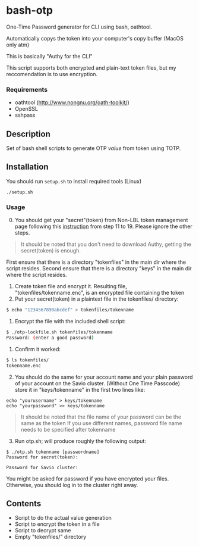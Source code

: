 # bash-otp
One-Time Password generator for CLI using bash, oathtool.

Automatically copys the token into your computer's copy buffer (MacOS only atm)

This is basically "Authy for the CLI"

This script supports both encrypted and plain-text token files, but my reccomendation is to use encryption.

### Requirements

* oathtool (http://www.nongnu.org/oath-toolkit/)
* OpenSSL
* sshpass

## Description

Set of bash shell scripts to generate OTP *value* from token using TOTP.

## Installation
You should run `setup.sh` to install required tools (Linux)
```
./setup.sh
```

### Usage

0. You should get your "secret"(token) from Non-LBL token management page following this [instruction](http://research-it.berkeley.edu/services/high-performance-computing/using-authy-desktop-computer-generate-one-time-passwords-savio) from step 11 to 19. Please ignore the other steps.
> It should be noted that you don't need to download Authy, getting the secret(token) is enough.

First ensure that there is a directory "tokenfiles" in the main dir where the script resides.
Second ensure that there is a directory "keys" in the main dir where the script resides.

1. Create token file and encrypt it. Resulting file, "tokenfiles/tokenname.enc", is an encrypted file containing the token
  1. Put your secret(token) in a plaintext file in the tokenfiles/ directory:
  ```bash
  $ echo "1234567890abcdef" > tokenfiles/tokenname
  ```
  
  1. Encrypt the file with the included shell script:
  ```bash
  $ ./otp-lockfile.sh tokenfiles/tokenname
  Password: (enter a good password)
  ```
  
  1. Confirm it worked:
  ```bash
  $ ls tokenfiles/
  tokenname.enc
  ```

  2. You should do the same for your account name and your plain password of your account on the Savio cluster. (Without One Time Passcode)
  store it in "keys/tokenname" in the first two lines like:
  ```
  echo "yourusername" > keys/tokenname
  echo "yourpassword" >> keys/tokenname
  ```
  > It should be noted that the file name of your password can be the same as the token
  If you use different names, password file name needs to be specified after tokenname

3. Run otp.sh; will produce roughly the following output:
  ```
$ ./otp.sh tokenname [passwordname]
Password for secret(token): 

Password for Savio cluster: 
  ```
  
  You might be asked for password if you have encrypted your files.  Otherwise, you should log in to the cluster right away.

## Contents

* Script to do the actual value generation
* Script to encrypt the token in a file
* Script to decrypt same
* Empty "tokenfiles/" directory

